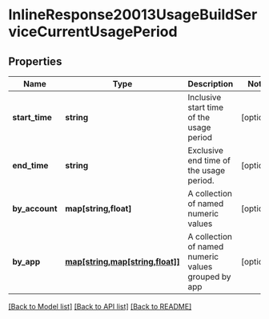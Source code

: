 # InlineResponse20013UsageBuildServiceCurrentUsagePeriod

## Properties
Name | Type | Description | Notes
------------ | ------------- | ------------- | -------------
**start_time** | **string** | Inclusive start time of the usage period | [optional] 
**end_time** | **string** | Exclusive end time of the usage period. | [optional] 
**by_account** | **map[string,float]** | A collection of named numeric values | [optional] 
**by_app** | [**map[string,map[string,float]]**](map.md) | A collection of  named numeric values grouped by app | [optional] 

[[Back to Model list]](../README.md#documentation-for-models) [[Back to API list]](../README.md#documentation-for-api-endpoints) [[Back to README]](../README.md)


